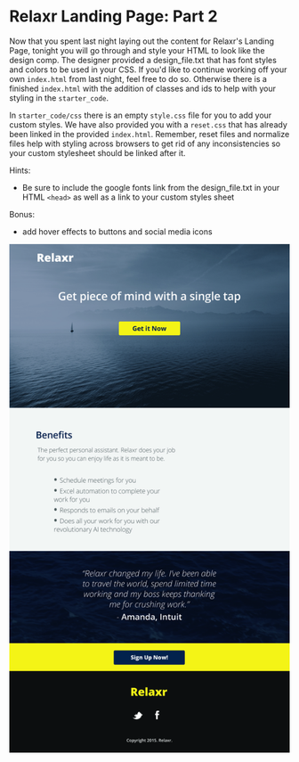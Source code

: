 # Relaxr Landing Page: Part 2

Now that you spent last night laying out the content for Relaxr's Landing Page, tonight you will go through and style your HTML to look like the design comp. The designer provided a design_file.txt that has font styles and colors to be used in your CSS. If you'd like to continue working off your own `index.html` from last night, feel free to do so. Otherwise there is a finished `index.html` with the addition of classes and ids to help with your styling in the `starter_code`. 

In `starter_code/css` there is an empty `style.css` file for you to add your custom styles. We have also provided you with a `reset.css` that has already been linked in the provided `index.html`. Remember, reset files and normalize files help with styling across browsers to get rid of any inconsistencies so your custom stylesheet should be linked after it.

Hints:
- Be sure to include the google fonts link from the design_file.txt in your HTML `<head>` as well as a link to your custom styles sheet


Bonus:
- add hover effects to buttons and social media icons

![Relaxr Landing Page](starter_code/images/relaxr_landing.jpg)

